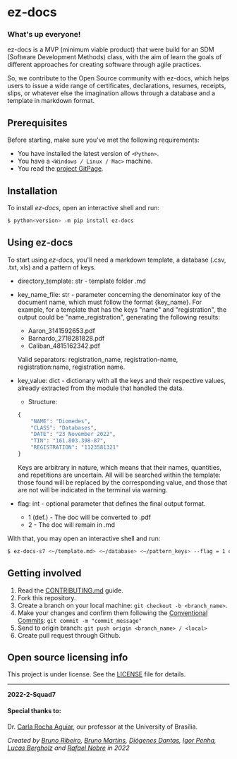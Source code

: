 # ez-docs

### What's up everyone!

ez-docs is a MVP (minimum viable product) that were build for an SDM (Software Development Methods) class, with the aim of learn the goals of different approaches for creating software through agile practices.

So, we contribute to the Open Source community with ez-docs, which helps users to issue a wide range of certificates, declarations, resumes, receipts, slips, or whatever else the imagination allows through a database and a template in markdown format.

## Prerequisites

Before starting, make sure you've met the following requirements:
* You have installed the latest version of `<Python>`.
* You have a `<Windows / Linux / Mac>` machine.
* You read the [project GitPage](https://fga-eps-mds.github.io/2022-2-Squad07/index.html).


## Installation

To install *ez-docs*, open an interactive shell and run:
```bash
$ python<version> -m pip install ez-docs
```

## Using ez-docs

To start using *ez-docs*, you'll need a markdown template, a database (.csv, .txt, xls) and a pattern of keys.

* directory_template: str - template folder .md
* key_name_file: str - parameter concerning the denominator key of the document name, which must follow the format {key_name}.
For example, for a template that has the keys "name" and "registration", the output could be "name_registration", generating the following results:
    - Aaron_3141592653.pdf
    - Barnardo_2718281828.pdf
    - Caliban_4815162342.pdf

    Valid separators: registration_name, registration-name, registration:name, registration name.
* key_value: dict - dictionary with all the keys and their respective values, already extracted from the module that handled
	the data.
    - Structure:
    ```python
    {
        "NAME": "Diomedes",
        "CLASS": "Databases",
        "DATE": "23 November 2022",
        "TIN": "161.803.398-87",
        "REGISTRATION": "1123581321"
    }
    ```
    Keys are arbitrary in nature, which means that their names, quantities, and repetitions are uncertain. All will be searched within the template: those found will be replaced by the corresponding value, and those that are not will be indicated in the terminal via warning.
* flag: int - optional parameter that defines the final output format.
    - 1 (def.) - The doc will be converted to .pdf
    - 2 - The doc will remain in .md

With that, you may open an interactive shell and run:
```bash
$ ez-docs-s7 <~/template.md> <~/database> <~/pattern_keys> --flag = 1 or 2
```


## Getting involved
1. Read the [CONTRIBUTING.md](docs/CONTRIBUTING.md) guide.
2. Fork this repository.
3. Create a branch on your local machine: `git checkout -b <branch_name>`.
4. Make your changes and confirm them following the [Conventional Commits](https://www.conventionalcommits.org/en/v1.0.0/): `git commit -m "commit_message"`
5. Send to origin branch: `git push origin <branch_name> / <local>`
6. Create pull request through Github.


## Open source licensing info

This project is under license. See the [LICENSE](LICENSE) file for details.

---
**2022-2-Squad7**  

#### Special thanks to:
Dr. [Carla Rocha Aguiar](https://github.com/RochaCarla), our professor at the University of Brasília.


*Created by [Bruno Ribeiro](https://github.com/BrunoRiibeiro), [Bruno Martins](https://github.com/gitbmvb), [Diógenes Dantas](https://github.com/diogjunior100), [Igor Penha](https://github.com/igorpenhaa), [Lucas Bergholz](https://github.com/LucasBergholz) and [Rafael Nobre](https://github.com/RafaelN0bre) in 2022*
